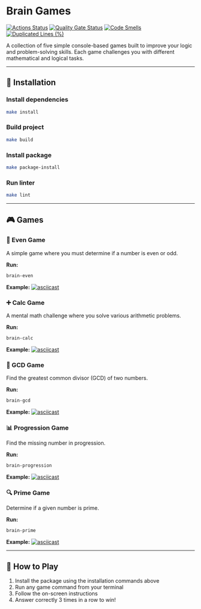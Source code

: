 # Brain Games

[![Actions Status](https://github.com/alistkov/python-project-49/actions/workflows/hexlet-check.yml/badge.svg)](https://github.com/alistkov/python-project-49/actions)
[![Quality Gate Status](https://sonarcloud.io/api/project_badges/measure?project=alistkov_python-project-49&metric=alert_status)](https://sonarcloud.io/summary/new_code?id=alistkov_python-project-49)
[![Code Smells](https://sonarcloud.io/api/project_badges/measure?project=alistkov_python-project-49&metric=code_smells)](https://sonarcloud.io/summary/new_code?id=alistkov_python-project-49)
[![Duplicated Lines (%)](https://sonarcloud.io/api/project_badges/measure?project=alistkov_python-project-49&metric=duplicated_lines_density)](https://sonarcloud.io/summary/new_code?id=alistkov_python-project-49)

A collection of five simple console-based games built to improve your logic and problem-solving skills. Each game challenges you with different mathematical and logical tasks.

---

## 🚀 Installation

### Install dependencies
```bash
make install
```

### Build project
```bash
make build
```

### Install package
```bash
make package-install
```

### Run linter
```bash
make lint
```

---

## 🎮 Games

### 🔢 Even Game
A simple game where you must determine if a number is even or odd.

**Run:**
```bash
brain-even
```

**Example:**
[![asciicast](https://asciinema.org/a/5SpSdyGKvyr4EQS3xC6EBLuUe.svg)](https://asciinema.org/a/5SpSdyGKvyr4EQS3xC6EBLuUe)


### ➕ Calc Game
A mental math challenge where you solve various arithmetic problems.

**Run:**
```bash
brain-calc
```

**Example:**
[![asciicast](https://asciinema.org/a/FAdkcW0ZvG309d8l4t64gcaAu.svg)](https://asciinema.org/a/FAdkcW0ZvG309d8l4t64gcaAu)


### 📐 GCD Game
Find the greatest common divisor (GCD) of two numbers.

**Run:**
```bash
brain-gcd
```

**Example:**
[![asciicast](https://asciinema.org/a/vh1vo1k1a7gA4ZUbSkDerDYdu.svg)](https://asciinema.org/a/vh1vo1k1a7gA4ZUbSkDerDYdu)


### 📊 Progression Game
Find the missing number in progression.

**Run:**
```bash
brain-progression
```

**Example:**
[![asciicast](https://asciinema.org/a/KaBMYnH1WJAmB4llftYHoT7Z3.svg)](https://asciinema.org/a/KaBMYnH1WJAmB4llftYHoT7Z3)


### 🔍 Prime Game
Determine if a given number is prime.

**Run:**
```bash
brain-prime
```

**Example:**
[![asciicast](https://asciinema.org/a/Wbg0aAlsMfBA5Py1BiisQL9ll.svg)](https://asciinema.org/a/Wbg0aAlsMfBA5Py1BiisQL9ll)


---

## 🎯 How to Play

1. Install the package using the installation commands above
2. Run any game command from your terminal
3. Follow the on-screen instructions
4. Answer correctly 3 times in a row to win!
